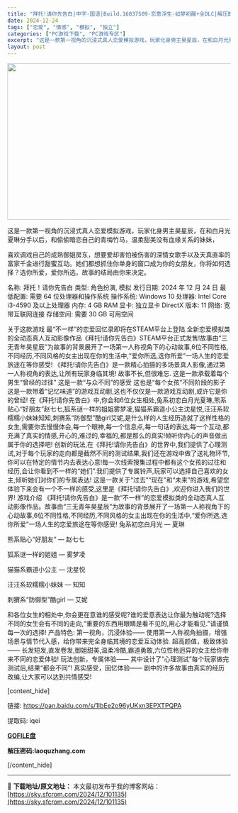 ```yaml
---
title: "拜托!请你先告白|中字-国语|Build.16837509-恋意浮生-如梦初醒+全DLC|解压即撸|"
date: 2024-12-24
tags: ["恋爱", "情感", "模拟", "独立"]
categories: ["PC游戏下载", "PC游戏专区"]
excerpt: "这是一款第一视角的沉浸式真人恋爱模拟游戏，玩家化身男主昊星辰，在和白月光夏琳分手以后，和偷偷暗恋自己的青梅竹马，温柔甜美没有血缘关系的妹妹， 喜欢调戏自己的成熟御姐房东，想要爱却害怕被伤害的深情女歌手以及天真直率的富家千金进行甜蜜互动。她们都想抓住你单身的窗口成为你的女朋友，你将如何选择？选你所爱，&hellip;"
layout: post
---
```


<img class="aligncenter size-full wp-image-101123" src="https://sky.sfcrom.com/wp-content/uploads/2024/12/2024122407003877.webp" alt="" width="616" height="353" />

这是一款第一视角的沉浸式真人恋爱模拟游戏，玩家化身男主昊星辰，在和白月光夏琳分手以后，和偷偷暗恋自己的青梅竹马，温柔甜美没有血缘关系的妹妹，

喜欢调戏自己的成熟御姐房东，想要爱却害怕被伤害的深情女歌手以及天真直率的富家千金进行甜蜜互动。她们都想抓住你单身的窗口成为你的女朋友，你将如何选择？选你所爱，爱你所选，故事的结局由你来决定。

名称: 拜托！请你先告白
类型: 角色扮演, 模拟
发行日期: 2024 年 12 月 24 日
最低配置:
需要 64 位处理器和操作系统
操作系统: Windows 10
处理器: Intel Core i3-4590 及以上处理器
内存: 4 GB RAM
显卡: 独立显卡
DirectX 版本: 11
网络: 宽带互联网连接
存储空间: 需要 30 GB 可用空间

关于这款游戏
最“不一样”的恋爱回忆录即将在STEAM平台上登陆.全新恋爱模拟类的全动态真人互动影像作品《拜托!请你先告白》STEAM平台正式发售!故事由“三无青年昊星辰”为故事的背景展开了一场第一人称视角下的心动故事,6位不同性格,不同经历,不同风格的女主出现在你的生活中,“爱你所选,选你所爱”一场人生的恋爱旅途在等你感受!
《拜托!请你先告白》是一款精心拍摄的多场景真人影像,通过第一人称视角的表达,让所有玩家身临其境!
故事不长,但很难忘.
这是一款承载着每个男生“曾经的过往”
这是一款“与众不同”的感受
这也是“每个女孩”不同阶段的影子
这是一款带着“记忆味道”的游戏互动剧,这也不仅仅是一款游戏互动剧,或许它是你的曾经!
在《拜托!请你先告白》中,你会和6位女生相处,兔系初恋白月光夏琳,熊系贴心“好朋友”赵七七,狐系谜一样的姐姐雾梦凌,猫猫系霸道小公主沈星悦,汪汪系软糯糯小妹妹知知,刺猬系“防御型”酷girl艾妮,是什么样的人生经历造就了这样性格的女生,需要你去慢慢体会,每一个眼神,每一个信息点,每一句话的表达,每一个互动,都充满了真实的情感,开心的,难过的,幸福的,都是那么的真实!倾听你内心的声音做出属于你的选择吧!
创新的玩法,在《拜托!请你先告白》的世界中,我们提供了心理测试,对于每个玩家的走向都是截然不同的测试结果,我们还在游戏中做了送礼物环节,你可以在特定的情节内去表达心意!每一次线索搜集过程中都有这个女孩的过往和经历,会让你看到不一样的“她们”.我们提供了专属铃声,玩家可以选择自己喜欢的女主,倾听她们对你们的专属表达!
这是一款关于“过去”“现在”和“未来”的游戏,希望您体验下来会有一个不一样的感受,这里是《拜托!请你先告白》,欢迎你进入我们的世界!
游戏介绍
《拜托!请你先告白》是一款“不一样”的恋爱模拟类的全动态真人互动影像作品。故事由“三无青年昊星辰”为故事的背景展开了一场第一人称视角下的心动故事,6位不同性格,不同经历,不同风格的女主出现在你的生活中,“爱你所选,选你所爱”一场人生的恋爱旅途在等你感受!
兔系初恋白月光 — 夏琳

熊系贴心“好朋友” — 赵七七

狐系谜一样的姐姐 — 雾梦凌

猫猫系霸道小公主 — 沈星悦

汪汪系软糯糯小妹妹 — 知知

刺猬系“防御型”酷girl — 艾妮

和各位女生的相处中,你会更在意谁的感受呢?谁的爱意表达让你最为触动呢?选择不同的女生会有不同的走向,“重要的东西用眼睛是看不见的,用心才能看见.”请谨慎每一次的选择!
产品特色:
第一视角，沉浸体验——
使用第一人称视角拍摄，增强场景与情节代入感，给你带来完全身临其境的恋爱互动体验.
超高颜值，极致体验——
长发短发,直发卷发,御姐甜美,温柔冷酷,霸道勇敢,六位性格迥异的女主给你带来不同的恋爱体验!
玩法创新，专属体验——
其中设计了“心理测试”每个玩家做完测试后,结果“都会不同”!
真实感受，回忆体验——
剧中的许多故事由真实的经历改编,让大家可以达到共情感受!

[content_hide]

链接: <a href="https://pan.baidu.com/s/1IbEe2o96yUKxn3EPXTPQPA">https://pan.baidu.com/s/1IbEe2o96yUKxn3EPXTPQPA</a>

提取码: iqei

<a href="https://gofile.io/d/qE34g0"><strong>GOFILE</strong><strong>盘</strong></a>

<strong>解压密码:laoquzhang.com</strong>

</div>
[/content_hide]

---
📖 **下载地址/原文地址：** 本文最初发布于我的博客网站：[https://sky.sfcrom.com/2024/12/101135](https://sky.sfcrom.com/2024/12/101135)
